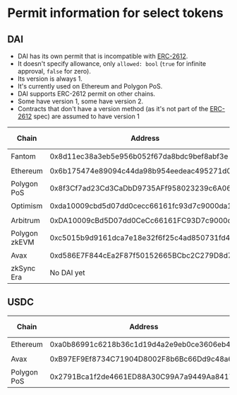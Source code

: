 # Permit information for select tokens 

## DAI

- DAI has its own permit that is incompatible with [ERC-2612](https://ercs.ethereum.org/ERCS/erc-2612).
- It doesn't specify allowance, only `allowed: bool` (`true` for infinite approval, `false` for zero).
- Its version is always 1.
- It's currently used on Ethereum and Polygon PoS.
- DAI supports ERC-2612 permit on other chains.
- Some have version 1, some have version 2.
- Contracts that don't have a version method (as it's not part of the [ERC-2612](https://eips.ethereum.org/ERCS/ERC-2612)
  spec) are assumed to have version 1

| Chain         | Address                                    | DAI Permit | EIP2612 Permit | Version | transferWithPermit |
|---------------|--------------------------------------------|------------|----------------|---------|--------------------|
| Fantom        | 0x8d11ec38a3eb5e956b052f67da8bdc9bef8abf3e | ⛔️         | ✅              | 1       | ✅                  |
| Ethereum      | 0x6b175474e89094c44da98b954eedeac495271d0f | ✅          | ⛔️             | 1       | ⛔️                 |
| Polygon PoS   | 0x8f3Cf7ad23Cd3CaDbD9735AFf958023239c6A063 | ✅          | ⛔️             | 1       | ⛔️                 |
| Optimism      | 0xda10009cbd5d07dd0cecc66161fc93d7c9000da1 | ⛔️         | ✅              | 2       | ⛔️                 |
| Arbitrum      | 0xDA10009cBd5D07dd0CeCc66161FC93D7c9000da1 | ⛔️         | ✅              | 2       | ⛔️                 |
| Polygon zkEVM | 0xc5015b9d9161dca7e18e32f6f25c4ad850731fd4 | ⛔️         | ✅              | 1       | ⛔️                 |
| Avax          | 0xd586E7F844cEa2F87f50152665BCbc2C279D8d70 | ⛔️         | ⛔              | ⛔       | ⛔️                 |
| zkSync Era    | No DAI yet                                 | -          | -              | -       | -                  |

## USDC

| Chain       | Address                                    | DAI Permit | EIP2612 Permit | Version | transferWithPermit |
|-------------|--------------------------------------------|------------|----------------|---------|--------------------|
| Ethereum    | 0xa0b86991c6218b36c1d19d4a2e9eb0ce3606eb48 | ⛔️         | ✅              | 2       | ⛔️                 |
| Avax        | 0xB97EF9Ef8734C71904D8002F8b6Bc66Dd9c48a6E | ⛔️         | ✅              | 2       | ⛔️                 |
| Polygon PoS | 0x2791Bca1f2de4661ED88A30C99A7a9449Aa84174 | ⛔️         | ✅              | 1       | ⛔️                 |
